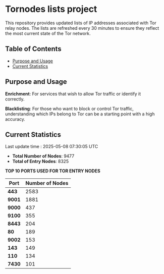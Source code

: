 # Tornodes lists project

This repository provides updated lists of IP addresses associated with Tor relay nodes. The lists are refreshed every 30 minutes to ensure they reflect the most current state of the Tor network.

## Table of Contents

- [Purpose and Usage](#purpose-and-usage)
- [Current Statistics](#current-statistics)


## Purpose and Usage

**Enrichment**: For services that wish to allow Tor traffic or identify it correctly.

**Blacklisting**: For those who want to block or control Tor traffic, understanding which IPs belong to Tor can be a starting point with a high accuracy.

## Current Statistics

Last update time : 2025-05-08 07:30:05 UTC

- **Total Number of Nodes**: 9477
- **Total of Entry Nodes**: 8325

**TOP 10 PORTS USED FOR TOR ENTRY NODES**

| **Port** | **Number of Nodes** |
|------|-----------------|
| **443**   | 2583  |
| **9001**   | 1881  |
| **9000**   | 437  |
| **9100**   | 355  |
| **8443**   | 204  |
| **80**   | 189  |
| **9002**   | 153  |
| **143**   | 149  |
| **110**   | 134  |
| **7430**   | 101  |

